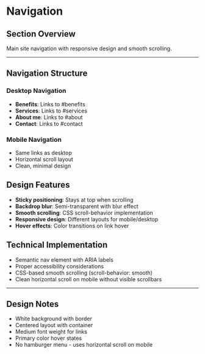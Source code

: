 # Navigation

## Section Overview
Main site navigation with responsive design and smooth scrolling.

---

## Navigation Structure

### Desktop Navigation
- **Benefits**: Links to #benefits
- **Services**: Links to #services  
- **About me**: Links to #about
- **Contact**: Links to #contact

### Mobile Navigation
- Same links as desktop
- Horizontal scroll layout
- Clean, minimal design

## Design Features
- **Sticky positioning**: Stays at top when scrolling
- **Backdrop blur**: Semi-transparent with blur effect
- **Smooth scrolling**: CSS scroll-behavior implementation
- **Responsive design**: Different layouts for mobile/desktop
- **Hover effects**: Color transitions on link hover

## Technical Implementation
- Semantic nav element with ARIA labels
- Proper accessibility considerations
- CSS-based smooth scrolling (scroll-behavior: smooth)
- Clean horizontal scroll on mobile without visible scrollbars

---

## Design Notes
- White background with border
- Centered layout with container
- Medium font weight for links
- Primary color hover states
- No hamburger menu - uses horizontal scroll on mobile